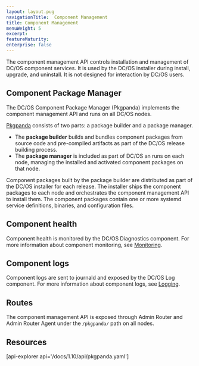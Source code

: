 ```yaml
---
layout: layout.pug
navigationTitle:  Component Management
title: Component Management
menuWeight: 5
excerpt:
featureMaturity:
enterprise: false
---
```


The component management API controls installation and management of DC/OS component services. It is used by the DC/OS installer during install, upgrade, and uninstall. It is not designed for interaction by DC/OS users.

## Component Package Manager

The DC/OS Component Package Manager (Pkgpanda) implements the component management API and runs on all DC/OS nodes.

[Pkgpanda](https://github.com/dcos/dcos/tree/master/pkgpanda) consists of two parts: a package builder and a package manager.

- The **package builder** builds and bundles component packages from source code and pre-compiled artifacts as part of the DC/OS release building process.
- The **package manager** is included as part of DC/OS an runs on each node, managing the installed and activated component packages on that node.

Component packages built by the package builder are distributed as part of the DC/OS installer for each release. The installer ships the component packages to each node and orchestrates the component management API to install them. The component packages contain one or more systemd service definitions, binaries, and configuration files.


## Component health

Component health is monitored by the DC/OS Diagnostics component. For more information about component monitoring, see [Monitoring](/docs/1.10/monitoring/).


## Component logs

Component logs are sent to journald and exposed by the DC/OS Log component. For more information about component logs, see [Logging](/docs/1.10/monitoring/logging/).


## Routes

The component management API is exposed through Admin Router and Admin Router Agent under the `/pkgpanda/` path on all nodes.


## Resources

[api-explorer api='/docs/1.10/api/pkgpanda.yaml']

